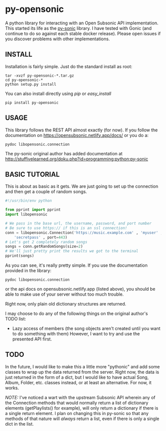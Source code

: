 # py-opensonic #

A python library for interacting with an Open Subsonic API implementation.
This started its life as the [py-sonic](https://github.com/crustymonkey/py-sonic) library.
I have tested with Gonic (and continue to do so against each stable docker
release). Please open issues if you discover problems with other implementations.

## INSTALL ##

Installation is fairly simple.  Just do the standard install as root:

    tar -xvzf py-opensonic-*.tar.gz
    cd py-opensonic-*
    python setup.py install

You can also install directly using *pip* or *easy_install*

    pip install py-opensonic

## USAGE ##

This library follows the REST API almost exactly (for now).  If you follow the 
documentation on https://opensubsonic.netlify.app/docs/ or you do a:

    pydoc libopensonic.connection

The py-sonic original author has added documentation at
http://stuffivelearned.org/doku.php?id=programming:python:py-sonic

## BASIC TUTORIAL ##

This is about as basic as it gets.  We are just going to set up the connection
and then get a couple of random songs.

```python
#!/usr/bin/env python

from pprint import pprint
import libopensonic

# We pass in the base url, the username, password, and port number
# Be sure to use https:// if this is an ssl connection!
conn = libopensonic.Connection('https://music.example.com' , 'myuser' , 
    'secretpass' , port=443)
# Let's get 2 completely random songs
songs = conn.getRandomSongs(size=2)
# We'll just pretty print the results we got to the terminal
pprint(songs)
```

As you can see, it's really pretty simple.  If you use the documentation 
provided in the library:

    pydoc libopensonic.connection

or the api docs on opensubsonic.netlify.app (listed above), you should be
able to make use of your server without too much trouble.

Right now, only plain old dictionary structures are returned.

I may choose to do any of the following things on the original author's
TODO list:
* Lazy access of members (the song objects aren't created until you want to
  do something with them)
However, I want to try and use the presented API first.

## TODO ##

In the future, I would like to make this a little more "pythonic" and add
some classes to wrap up the data returned from the server.  Right now, the data
is just returned in the form of a dict, but I would like to have actual
Song, Album, Folder, etc. classes instead, or at least an alternative.  For
now, it works.

*NOTE:* I've noticed a wart with the upstream Subsonic API wherein any
of the Connection methods that would normally return a list of dictionary
elements (getPlaylists() for example), will only return a dictionary if there
is a single return element.  I plan on changing this in py-sonic so that
any methods of that nature will *always* return a list, even if there is
only a single dict in the list.

